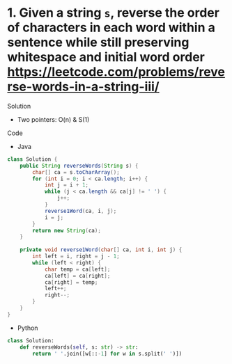 # 1. Given a string `s`, reverse the order of characters in each word within a sentence while still preserving whitespace and initial word order https://leetcode.com/problems/reverse-words-in-a-string-iii/

Solution

- Two pointers: O(n) & S(1)

Code

- Java

```java
class Solution {
    public String reverseWords(String s) {
        char[] ca = s.toCharArray();
        for (int i = 0; i < ca.length; i++) {
            int j = i + 1;
            while (j < ca.length && ca[j] != ' ') {
                j++;
            }
            reverse1Word(ca, i, j);
            i = j; 
        }
        return new String(ca);
    }
    
    private void reverse1Word(char[] ca, int i, int j) {
        int left = i, right = j - 1;
        while (left < right) {
            char temp = ca[left];
            ca[left] = ca[right];
            ca[right] = temp;
            left++;
            right--;
        }
    }
}
```

- Python

```python
class Solution:
    def reverseWords(self, s: str) -> str:
        return ' '.join([w[::-1] for w in s.split(' ')])
```